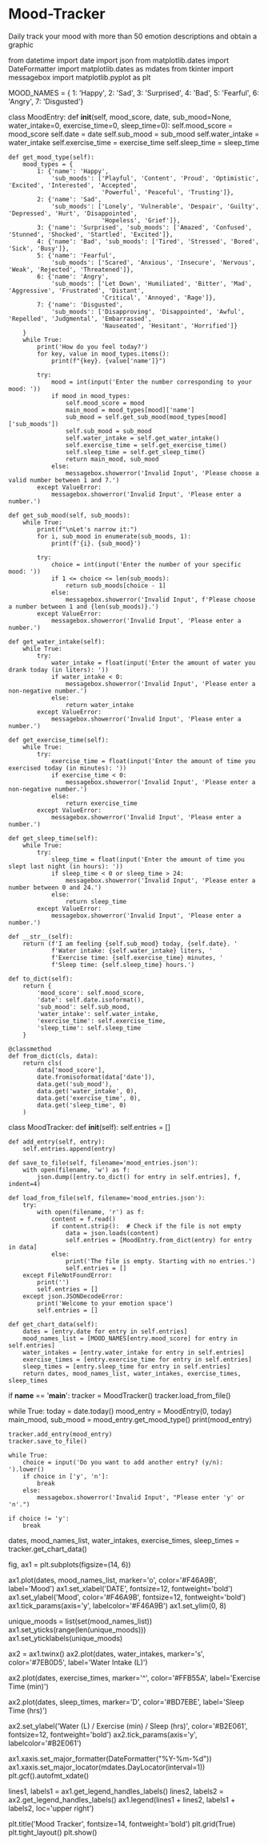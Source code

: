 # Mood-Tracker
Daily track your mood with more than 50 emotion descriptions and obtain a graphic









from datetime import date
import json
from matplotlib.dates import DateFormatter
import matplotlib.dates as mdates
from tkinter import messagebox
import matplotlib.pyplot as plt


MOOD_NAMES = {
    1: 'Happy',
    2: 'Sad',
    3: 'Surprised',
    4: 'Bad',
    5: 'Fearful',
    6: 'Angry',
    7: 'Disgusted'}


class MoodEntry:
    def __init__(self, mood_score, date, sub_mood=None, water_intake=0, exercise_time=0, sleep_time=0):
        self.mood_score = mood_score
        self.date = date
        self.sub_mood = sub_mood
        self.water_intake = water_intake
        self.exercise_time = exercise_time
        self.sleep_time = sleep_time

    def get_mood_type(self):
        mood_types = {
            1: {'name': 'Happy',
                'sub_moods': ['Playful', 'Content', 'Proud', 'Optimistic', 'Excited', 'Interested', 'Accepted',
                              'Powerful', 'Peaceful', 'Trusting']},
            2: {'name': 'Sad',
                'sub_moods': ['Lonely', 'Vulnerable', 'Despair', 'Guilty', 'Depressed', 'Hurt', 'Disappointed',
                              'Hopeless', 'Grief']},
            3: {'name': 'Surprised', 'sub_moods': ['Amazed', 'Confused', 'Stunned', 'Shocked', 'Startled', 'Excited']},
            4: {'name': 'Bad', 'sub_moods': ['Tired', 'Stressed', 'Bored', 'Sick', 'Busy']},
            5: {'name': 'Fearful',
                'sub_moods': ['Scared', 'Anxious', 'Insecure', 'Nervous', 'Weak', 'Rejected', 'Threatened']},
            6: {'name': 'Angry',
                'sub_moods': ['Let Down', 'Humiliated', 'Bitter', 'Mad', 'Aggressive', 'Frustrated', 'Distant',
                              'Critical', 'Annoyed', 'Rage']},
            7: {'name': 'Disgusted',
                'sub_moods': ['Disapproving', 'Disappointed', 'Awful', 'Repelled', 'Judgmental', 'Embarrassed',
                              'Nauseated', 'Hesitant', 'Horrified']}
        }
        while True:
            print('How do you feel today?')
            for key, value in mood_types.items():
                print(f"{key}. {value['name']}")

            try:
                mood = int(input('Enter the number corresponding to your mood: '))
                if mood in mood_types:
                    self.mood_score = mood
                    main_mood = mood_types[mood]['name']
                    sub_mood = self.get_sub_mood(mood_types[mood]['sub_moods'])
                    self.sub_mood = sub_mood
                    self.water_intake = self.get_water_intake()
                    self.exercise_time = self.get_exercise_time()
                    self.sleep_time = self.get_sleep_time()
                    return main_mood, sub_mood
                else:
                    messagebox.showerror('Invalid Input', 'Please choose a valid number between 1 and 7.')
            except ValueError:
                messagebox.showerror('Invalid Input', 'Please enter a number.')

    def get_sub_mood(self, sub_moods):
        while True:
            print(f"\nLet's narrow it:")
            for i, sub_mood in enumerate(sub_moods, 1):
                print(f'{i}. {sub_mood}')

            try:
                choice = int(input('Enter the number of your specific mood: '))
                if 1 <= choice <= len(sub_moods):
                    return sub_moods[choice - 1]
                else:
                    messagebox.showerror('Invalid Input', f'Please choose a number between 1 and {len(sub_moods)}.')
            except ValueError:
                messagebox.showerror('Invalid Input', 'Please enter a number.')

    def get_water_intake(self):
        while True:
            try:
                water_intake = float(input('Enter the amount of water you drank today (in liters): '))
                if water_intake < 0:
                    messagebox.showerror('Invalid Input', 'Please enter a non-negative number.')
                else:
                    return water_intake
            except ValueError:
                messagebox.showerror('Invalid Input', 'Please enter a number.')

    def get_exercise_time(self):
        while True:
            try:
                exercise_time = float(input('Enter the amount of time you exercised today (in minutes): '))
                if exercise_time < 0:
                    messagebox.showerror('Invalid Input', 'Please enter a non-negative number.')
                else:
                    return exercise_time
            except ValueError:
                messagebox.showerror('Invalid Input', 'Please enter a number.')

    def get_sleep_time(self):
        while True:
            try:
                sleep_time = float(input('Enter the amount of time you slept last night (in hours): '))
                if sleep_time < 0 or sleep_time > 24:
                    messagebox.showerror('Invalid Input', 'Please enter a number between 0 and 24.')
                else:
                    return sleep_time
            except ValueError:
                messagebox.showerror('Invalid Input', 'Please enter a number.')

    def __str__(self):
        return (f'I am feeling {self.sub_mood} today, {self.date}. '
                f'Water intake: {self.water_intake} liters, '
                f'Exercise time: {self.exercise_time} minutes, '
                f'Sleep time: {self.sleep_time} hours.')

    def to_dict(self):
        return {
            'mood_score': self.mood_score,
            'date': self.date.isoformat(),
            'sub_mood': self.sub_mood,
            'water_intake': self.water_intake,
            'exercise_time': self.exercise_time,
            'sleep_time': self.sleep_time
        }

    @classmethod
    def from_dict(cls, data):
        return cls(
            data['mood_score'],
            date.fromisoformat(data['date']),
            data.get('sub_mood'),
            data.get('water_intake', 0),
            data.get('exercise_time', 0),
            data.get('sleep_time', 0)
        )


class MoodTracker:
    def __init__(self):
        self.entries = []

    def add_entry(self, entry):
        self.entries.append(entry)

    def save_to_file(self, filename='mood_entries.json'):
        with open(filename, 'w') as f:
            json.dump([entry.to_dict() for entry in self.entries], f, indent=4)

    def load_from_file(self, filename='mood_entries.json'):
        try:
            with open(filename, 'r') as f:
                content = f.read()
                if content.strip():  # Check if the file is not empty
                    data = json.loads(content)
                    self.entries = [MoodEntry.from_dict(entry) for entry in data]
                else:
                    print('The file is empty. Starting with no entries.')
                    self.entries = []
        except FileNotFoundError:
            print('')
            self.entries = []
        except json.JSONDecodeError:
            print('Welcome to your emotion space')
            self.entries = []

    def get_chart_data(self):
        dates = [entry.date for entry in self.entries]
        mood_names_list = [MOOD_NAMES[entry.mood_score] for entry in self.entries]
        water_intakes = [entry.water_intake for entry in self.entries]
        exercise_times = [entry.exercise_time for entry in self.entries]
        sleep_times = [entry.sleep_time for entry in self.entries]
        return dates, mood_names_list, water_intakes, exercise_times, sleep_times


if __name__ == '__main__':
    tracker = MoodTracker()
    tracker.load_from_file()

while True:
    today = date.today()
    mood_entry = MoodEntry(0, today)
    main_mood, sub_mood = mood_entry.get_mood_type()
    print(mood_entry)

    tracker.add_entry(mood_entry)
    tracker.save_to_file()

    while True:
        choice = input('Do you want to add another entry? (y/n): ').lower()
        if choice in ['y', 'n']:
            break
        else:
            messagebox.showerror('Invalid Input', "Please enter 'y' or 'n'.")

    if choice != 'y':
        break

dates, mood_names_list, water_intakes, exercise_times, sleep_times = tracker.get_chart_data()

fig, ax1 = plt.subplots(figsize=(14, 6))

ax1.plot(dates, mood_names_list, marker='o', color='#F46A9B', label='Mood')
ax1.set_xlabel('DATE', fontsize=12, fontweight='bold')
ax1.set_ylabel('Mood', color='#F46A9B', fontsize=12, fontweight='bold')
ax1.tick_params(axis='y', labelcolor='#F46A9B')
ax1.set_ylim(0, 8)

unique_moods = list(set(mood_names_list))
ax1.set_yticks(range(len(unique_moods)))
ax1.set_yticklabels(unique_moods)

ax2 = ax1.twinx()
ax2.plot(dates, water_intakes, marker='s', color='#7EB0D5', label='Water Intake (L)')

ax2.plot(dates, exercise_times, marker='^', color='#FFB55A', label='Exercise Time (min)')

ax2.plot(dates, sleep_times, marker='D', color='#BD7EBE', label='Sleep Time (hrs)')

ax2.set_ylabel('Water (L) / Exercise (min) / Sleep (hrs)', color='#B2E061', fontsize=12, fontweight='bold')
ax2.tick_params(axis='y', labelcolor='#B2E061')

ax1.xaxis.set_major_formatter(DateFormatter("%Y-%m-%d"))
ax1.xaxis.set_major_locator(mdates.DayLocator(interval=1))
plt.gcf().autofmt_xdate()

lines1, labels1 = ax1.get_legend_handles_labels()
lines2, labels2 = ax2.get_legend_handles_labels()
ax1.legend(lines1 + lines2, labels1 + labels2, loc='upper right')

plt.title('Mood Tracker', fontsize=14, fontweight='bold')
plt.grid(True)
plt.tight_layout()
plt.show()
